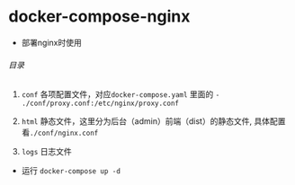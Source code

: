 # docker-compose-nginx
* 部署nginx时使用

###### 目录
1. `conf` 各项配置文件，对应`docker-compose.yaml` 里面的 `- ./conf/proxy.conf:/etc/nginx/proxy.conf`

2. `html` 静态文件，这里分为后台（admin）前端（dist）的静态文件, 具体配置看`./conf/nginx.conf`

3. `logs` 日志文件

* 运行 `docker-compose up -d` 